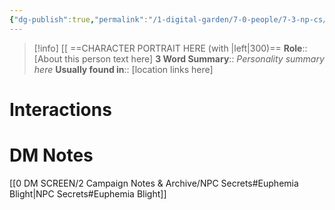 ```yaml
---
{"dg-publish":true,"permalink":"/1-digital-garden/7-0-people/7-3-np-cs/euphemia-blight/","tags":["#person","hogwarts","hogwarts-faculty","professor","gryffindor"]}
---
```


>[!info] 
>[[ ==CHARACTER PORTRAIT HERE (with |left|300)==
>**Role**:: [About this person text here]
>**3 Word Summary**:: *Personality summary here*
>**Usually found in**:: [location links here]

# Interactions


# DM Notes

[[0 DM SCREEN/2 Campaign Notes & Archive/NPC Secrets#Euphemia Blight\|NPC Secrets#Euphemia Blight]]
